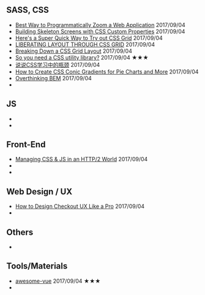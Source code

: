 ## SASS, CSS
 - [Best Way to Programmatically Zoom a Web Application](https://css-tricks.com/best-way-programmatically-zoom-web-application/) 2017/09/04
 - [Building Skeleton Screens with CSS Custom Properties](https://css-tricks.com/building-skeleton-screens-css-custom-properties/) 2017/09/04
 - [Here's a Super Quick Way to Try out CSS Grid](http://jensimmons.com/post/aug-15-2017/heres-super-quick-way-try-out-css-grid) 2017/09/04
 - [LIBERATING LAYOUT THROUGH CSS GRID](https://cssgrid.cc/) 2017/09/04
 - [Breaking Down a CSS Grid Layout](http://csskarma.com/blog/css-grid-layout/amp/) 2017/09/04
 - [So you need a CSS utility library?](https://css-tricks.com/need-css-utility-library/) 2017/09/04 ★★★
 - [说说CSS学习中的瓶颈](https://zhuanlan.zhihu.com/p/28870032) 2017/09/04
 - [How to Create CSS Conic Gradients for Pie Charts and More](https://www.sitepoint.com/create-css-conic-gradients-pie-charts/) 2017/09/04
 - [Overthinking BEM](https://mono.company/journal/frontend/overthinking-bem/) 2017/09/04
 - 

## JS
 - []()
 - 

## Front-End
 - [Managing CSS & JS in an HTTP/2 World](https://www.viget.com/articles/managing-css-js-http-2) 2017/09/04
 - []()
 -

## Web Design / UX
 - [How to Design Checkout UX Like a Pro](https://www.webdesignerdepot.com/2017/08/how-to-design-checkout-ux-like-a-pro/) 2017/09/04
 - 

## Others
 - []()

## Tools/Materials
 - [awesome-vue](https://github.com/vuejs/awesome-vue) 2017/09/04 ★★★
 - 
